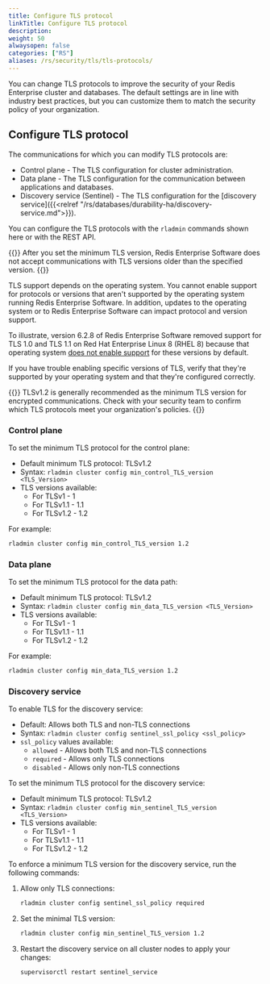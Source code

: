 ```yaml
---
title: Configure TLS protocol
linkTitle: Configure TLS protocol
description:
weight: 50
alwaysopen: false
categories: ["RS"]
aliases: /rs/security/tls/tls-protocols/
---
```


You can change TLS protocols to improve the security of your Redis Enterprise cluster and databases. The default settings are in line with industry best practices, but you can customize them to match the security policy of your organization.

## Configure TLS protocol

The communications for which you can modify TLS protocols are:

- Control plane - The TLS configuration for cluster administration.
- Data plane - The TLS configuration for the communication between applications and databases.
- Discovery service (Sentinel) - The TLS configuration for the [discovery service]({{<relref "/rs/databases/durability-ha/discovery-service.md">}}).

You can configure the TLS protocols with the `rladmin` commands shown here or with the REST API.

{{<warning>}}
After you set the minimum TLS version, Redis Enterprise Software does not accept communications with TLS versions older than the specified version.
{{</warning>}}

TLS support depends on the operating system. You cannot enable support for protocols or versions that aren't supported by the operating system running Redis Enterprise Software.  In addition, updates to the operating system or to Redis Enterprise Software can impact protocol and version support.  

To illustrate, version 6.2.8 of Redis Enterprise Software removed support for TLS 1.0 and TLS 1.1 on Red Hat Enterprise Linux 8 (RHEL 8) because that operating system [does not enable support](https://access.redhat.com/documentation/en-us/red_hat_enterprise_linux/8/html/security_hardening/using-the-system-wide-cryptographic-policies_security-hardening) for these versions by default.  

If you have trouble enabling specific versions of TLS, verify that they're supported by your operating system and that they're configured correctly.

{{<note>}}
TLSv1.2 is generally recommended as the minimum TLS version for encrypted communications. Check with your security team to confirm which TLS protocols meet your organization's policies.
{{</note>}}

### Control plane

To set the minimum TLS protocol for the control plane:

- Default minimum TLS protocol: TLSv1.2
- Syntax: `rladmin cluster config min_control_TLS_version <TLS_Version>`
- TLS versions available:
  - For TLSv1 - 1
  - For TLSv1.1 - 1.1
  - For TLSv1.2 - 1.2

For example:

```sh
rladmin cluster config min_control_TLS_version 1.2
```

### Data plane

To set the minimum TLS protocol for the data path:

- Default minimum TLS protocol: TLSv1.2
- Syntax: `rladmin cluster config min_data_TLS_version <TLS_Version>`
- TLS versions available:
  - For TLSv1 - 1
  - For TLSv1.1 - 1.1
  - For TLSv1.2 - 1.2

For example:

```sh
rladmin cluster config min_data_TLS_version 1.2
```


### Discovery service

To enable TLS for the discovery service:

- Default: Allows both TLS and non-TLS connections
- Syntax: `rladmin cluster config sentinel_ssl_policy <ssl_policy>`
- `ssl_policy` values available:
  - `allowed` - Allows both TLS and non-TLS connections
  - `required` - Allows only TLS connections
  - `disabled` - Allows only non-TLS connections

To set the minimum TLS protocol for the discovery service:

- Default minimum TLS protocol: TLSv1.2
- Syntax: `rladmin cluster config min_sentinel_TLS_version <TLS_Version>`
- TLS versions available:
  - For TLSv1 - 1
  - For TLSv1.1 - 1.1
  - For TLSv1.2 - 1.2

To enforce a minimum TLS version for the discovery service, run the following commands:

1. Allow only TLS connections:

    ```sh
    rladmin cluster config sentinel_ssl_policy required
    ```

1. Set the minimal TLS version:

    ```sh
    rladmin cluster config min_sentinel_TLS_version 1.2
    ```

1. Restart the discovery service on all cluster nodes to apply your changes:

    ```sh
    supervisorctl restart sentinel_service
    ```
